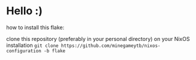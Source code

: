# Hello :)

how to install this flake: 

clone this repository (preferably in your personal directory) on your NixOS installation
`git clone https://github.com/minegameytb/nixos-configuration -b flake`
